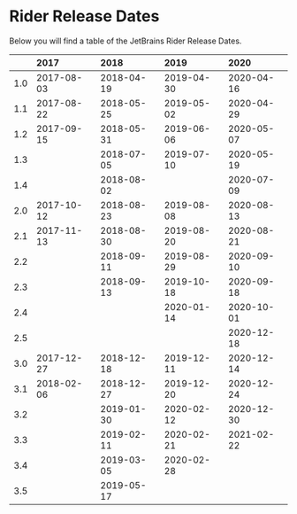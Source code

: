 # Rider Release Dates
Below you will find a table of the JetBrains Rider Release Dates.

|     | 2017       | 2018       | 2019       | 2020       |
|----:|:-----------|:-----------|:-----------|:-----------|
| 1.0 | 2017-08-03 | 2018-04-19 | 2019-04-30 | 2020-04-16 |
| 1.1 | 2017-08-22 | 2018-05-25 | 2019-05-02 | 2020-04-29 |
| 1.2 | 2017-09-15 | 2018-05-31 | 2019-06-06 | 2020-05-07 |
| 1.3 |            | 2018-07-05 | 2019-07-10 | 2020-05-19 |
| 1.4 |            | 2018-08-02 |            | 2020-07-09 |
| 2.0 | 2017-10-12 | 2018-08-23 | 2019-08-08 | 2020-08-13 |
| 2.1 | 2017-11-13 | 2018-08-30 | 2019-08-20 | 2020-08-21 |
| 2.2 |            | 2018-09-11 | 2019-08-29 | 2020-09-10 |
| 2.3 |            | 2018-09-13 | 2019-10-18 | 2020-09-18 |
| 2.4 |            |            | 2020-01-14 | 2020-10-01 |
| 2.5 |            |            |            | 2020-12-18 |
| 3.0 | 2017-12-27 | 2018-12-18 | 2019-12-11 | 2020-12-14 |
| 3.1 | 2018-02-06 | 2018-12-27 | 2019-12-20 | 2020-12-24 |
| 3.2 |            | 2019-01-30 | 2020-02-12 | 2020-12-30 |
| 3.3 |            | 2019-02-11 | 2020-02-21 | 2021-02-22 |
| 3.4 |            | 2019-03-05 | 2020-02-28 |            |
| 3.5 |            | 2019-05-17 |            |            |